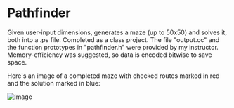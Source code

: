 # Pathfinder
Given user-input dimensions, generates a maze (up to 50x50) and solves it, both into a .ps file. Completed as a class project. The file "output.cc" and the function prototypes in "pathfinder.h" were provided by my instructor. 
Memory-efficiency was suggested, so data is encoded bitwise to save space.

Here's an image of a completed maze with checked routes marked in red and the solution marked in blue:

![image](https://user-images.githubusercontent.com/6509842/125003835-1889df80-e026-11eb-94f9-7784de893385.png)

